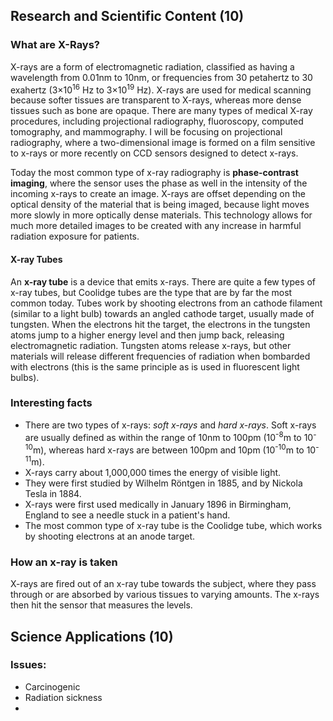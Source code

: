 ## Research and Scientific Content (10)

### What are X-Rays?

X-rays are a form of electromagnetic radiation, classified as having a wavelength from 0.01nm to 10nm, or frequencies from 30 petahertz to 30 exahertz (3×10<sup>16</sup> Hz to 3×10<sup>19</sup> Hz). X-rays are used for medical scanning because softer tissues are transparent to X-rays, whereas more dense tissues such as bone are opaque. There are many types of medical X-ray procedures, including projectional radiography, fluoroscopy, computed tomography, and mammography. I will be focusing on projectional radiography, where a two-dimensional image is formed on a film sensitive to x-rays or more recently on CCD sensors designed to detect x-rays. 

Today the most common type of x-ray radiography is **phase-contrast imaging**, where the sensor uses the phase as well in the intensity of the incoming x-rays to create an image. X-rays are offset depending on the optical density of the material that is being imaged, because light moves more slowly in more optically dense materials. This technology allows for much more detailed images to be created with any increase in harmful radiation exposure for patients.

#### X-ray Tubes

An **x-ray tube** is a device that emits x-rays. There are quite a few types of x-ray tubes, but Coolidge tubes are the type that are by far the most common today. Tubes work by shooting electrons from an cathode filament (similar to a light bulb) towards an angled cathode target, usually made of tungsten. When the electrons hit the target, the electrons in the tungsten atoms jump to a higher energy level and then jump back, releasing electromagnetic radiation. Tungsten atoms release x-rays, but other materials will release different frequencies of radiation when bombarded with electrons (this is the same principle as is used in fluorescent light bulbs).

### Interesting facts

* There are two types of x-rays: *soft x-rays* and *hard x-rays*. Soft x-rays are usually defined as within the range of 10nm to 100pm (10<sup>-8</sup>m to 10<sup>-10</sup>m), whereas hard x-rays are between 100pm and 10pm (10<sup>-10</sup>m to 10<sup>-11</sup>m).
* X-rays carry about 1,000,000 times the energy of visible light.
* They were first studied by Wilhelm Röntgen in 1885, and by Nickola Tesla in 1884.
* X-rays were first used medically in January 1896 in Birmingham, England to see a needle stuck in a patient's hand.
* The most common type of x-ray tube is the Coolidge tube, which works by shooting electrons at an anode target.

### How an x-ray is taken

X-rays are fired out of an x-ray tube towards the subject, where they pass through or are absorbed by various tissues to varying amounts. The x-rays then hit the sensor that measures the levels. 


## Science Applications (10)

### Issues:

- Carcinogenic
- Radiation sickness
- 

[^x-ray_tube]: ![](https://www.orau.org/ptp/collection/xraytubescoolidge/GE-D17.jpg)
